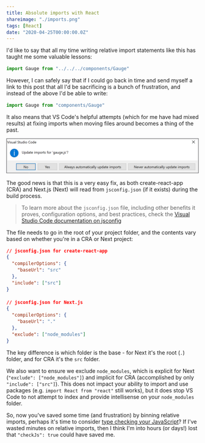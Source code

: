 ```yaml
---
title: Absolute imports with React
shareimage: "./imports.png"
tags: [React]
date: "2020-04-25T00:00:00.0Z"
---
```


I'd like to say that all my time writing relative import statements like this has taught me some valuable lessons:

```js
import Gauge from "../../../components/Gauge"
```

However, I can safely say that if I could go back in time and send myself a link to this post that all I'd be sacrificing is a bunch of frustration, and instead of the above I'd be able to write:

```js
import Gauge from "components/Gauge"
```

It also means that VS Code's helpful attempts (which for me have had mixed results) at fixing imports when moving files around becomes a thing of the past.

![VS Code updating imports](./imports.png)

The good news is that this is a very easy fix, as both create-react-app (CRA) and Next.js (Next) will read from `jsconfig.json` (if it exists) during the build process.

> To learn more about the `jsconfig.json` file, including other benefits it proves, configuration options, and best practices, check the [Visual Studio Code documentation on jsconfig][jsconfig docs]

The file needs to go in the root of your project folder, and the contents vary based on whether you're in a CRA or Next project:

```json
// jsconfig.json for create-react-app
{
  "compilerOptions": {
    "baseUrl": "src"
  },
  "include": ["src"]
}

// jsconfig.json for Next.js
{
  "compilerOptions": {
    "baseUrl": "."
  },
  "exclude": ["node_modules"]
}
```

The key difference is which folder is the base - for Next it's the root (`.`) folder, and for CRA it's the `src` folder.

We also want to ensure we exclude `node_modules`, which is explicit for Next (`"exclude": ["node_modules"]`) and implicit for CRA (accomplished by only `"include": ["src"]`). This does not impact your ability to import and use packages (e.g. `import React from "react"` still works), but it does stop VS Code to not attempt to index and provide intellisense on your `node_modules` folder.

So, now you've saved some time (and frustration) by binning relative imports, perhaps it's time to consider [type checking your JavaScript][type check js]? If I've wasted minutes on relative imports, then I think I'm into hours (or days!) lost that `"checkJs": true` could have saved me.

[jsconfig docs]: https://code.visualstudio.com/docs/languages/jsconfig
[type check js]: https://code.visualstudio.com/docs/nodejs/working-with-javascript#_type-checking-javascript
